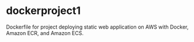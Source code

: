 # dockerproject1
Dockerfile for project deploying static web application on AWS with Docker, Amazon ECR, and Amazon ECS.
